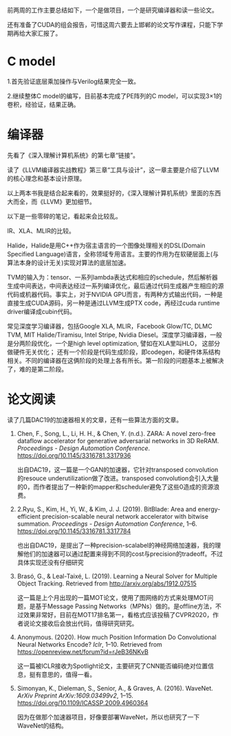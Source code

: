 前两周的工作主要总结如下，一个是做项目，一个是研究编译器和读一些论文。

还有准备了CUDA的组会报告，可惜这周六要去上邯郸的论文写作课程，只能下学期再给大家汇报了。

# C model

1.首先验证底层乘加操作与Verilog结果完全一致。

2.继续整体C model的编写，目前基本完成了PE阵列的C model，可以实现3×1的卷积，经验证，结果正确。

# 编译器

先看了《深入理解计算机系统》的第七章“链接”。

读了《LLVM编译器实战教程》第三章“工具与设计”，这一章主要是介绍了LLVM的核心理念和基本设计原理。

以上两本书我是结合起来看的，效果挺好的，《深入理解计算机系统》里面的东西大而全，而《LLVM》更加细节。

以下是一些零碎的笔记，看起来会比较乱。

IR、XLA、MLIR的比较。

Halide，Halide是用C++作为宿主语言的一个图像处理相关的DSL(Domain Specified Language)语言，全称领域专用语言。主要的作用为在软硬层面上(与算法本身的设计无关)实现对算法的底层加速。

TVM的输入为：tensor、一系列lambda表达式和相应的schedule，然后解析器生成中间表达，中间表达经过一系列编译优化，最后通过代码生成器产生相应的源代码或机器代码。事实上，对于NVIDIA
GPU而言，有两种方式输出代码，一种是直接生成CUDA源码，另一种是通过LLVM生成PTX code，再经过cuda runtime 
driver编译成cubin代码。

常见深度学习编译器，包括Google XLA, MLIR，Facebook Glow/TC, DLMC TVM, MIT Halide/Tiramisu, Intel Stripe, Nvidia Diesel。深度学习编译器，一般是分两阶段优化，一个是high level optimization, 譬如在XLA里叫HLO， 这部分做硬件无关优化； 还有一个阶段是代码生成阶段，即codegen，和硬件体系结构相关。不同的编译器在这俩阶段的处理上各有所长。第一阶段的问题基本上被解决了，难的是第二阶段。

# 论文阅读

读了几篇DAC19的加速器相关的文章，还有一些算法方面的文章。

1. Chen, F., Song, L., Li, H. H., & Chen, Y. (n.d.). ZARA: A novel zero-free dataflow accelerator for generative adversarial networks in 3D ReRAM. *Proceedings - Design Automation Conference*. https://doi.org/10.1145/3316781.3317936

   出自DAC19，这一篇是一个GAN的加速器，它针对transposed convolution的resouce underutilization做了改进。transposed convolution会引入大量的0，而作者提出了一种新的mapper和scheduler避免了这些0造成的资源浪费。

2. 2.Ryu, S., Kim, H., Yi, W., & Kim, J. J. (2019). BitBlade: Area and energy-efficient precision-scalable neural network accelerator with bitwise summation. *Proceedings - Design Automation Conference*, 1–6. https://doi.org/10.1145/3316781.3317784

   也出自DAC19，是提出了一种precision-scalabel的神经网络加速器，我的理解他们的加速器可以通过配置来得到不同的cost与precision的tradeoff。不过具体实现还没有仔细研究

3. Brasó, G., & Leal-Taixé, L. (2019). Learning a Neural Solver for Multiple Object Tracking. Retrieved from http://arxiv.org/abs/1912.07515

   这一篇是上个月出现的一篇MOT论文，使用了图网络的方式来处理MOT问题，是基于Message Passing Networks（MPNs）做的。是offline方法，不过效果非常好，目前在MOT17排名第一，看格式应该投稿了CVPR2020，作者说论文接收后会放出代码，值得研究研究。

4. Anonymous. (2020). How much Position Information Do Convolutional Neural Networks Encode? *Iclr*, 1–10. Retrieved from https://openreview.net/forum?id=rJeB36NKvB

   这一篇被ICLR接收为Spotlight论文，主要研究了CNN能否编码绝对位置信息，挺有意思的，值得一看。

5. Simonyan, K., Dieleman, S., Senior, A., & Graves, A. (2016). WaveNet. *ArXiv Preprint ArXiv:1609.03499v2*, 1–15. https://doi.org/10.1109/ICASSP.2009.4960364

   因为在做那个加速器项目，好像要部署WaveNet，所以也研究了一下WaveNet的结构。
